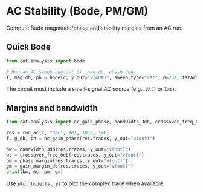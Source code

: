 # AC Stability (Bode, PM/GM)

Compute Bode magnitude/phase and stability margins from an AC run.

## Quick Bode

```python
from cat.analysis import bode

# Run an AC sweep and get (f, mag_db, phase_deg)
f, mag_db, ph = bode(c, y_out="v(out)", sweep_type="dec", n=201, fstart=10.0, fstop=1e6)
```

The circuit must include a small-signal AC source (e.g., `VA()` or `Iac`).

## Margins and bandwidth

```python
from cat.analysis import ac_gain_phase, bandwidth_3db, crossover_freq_0db, phase_margin, gain_margin_db

res = run_ac(c, "dec", 201, 10.0, 1e6)
f, g_db, ph = ac_gain_phase(res.traces, y_out="v(out)")

bw = bandwidth_3db(res.traces, y_out="v(out)")
wc = crossover_freq_0db(res.traces, y_out="v(out)")
pm = phase_margin(res.traces, y_out="v(out)")
gm = gain_margin_db(res.traces, y_out="v(out)")
print(bw, wc, pm, gm)
```

Use `plot_bode(ts, y)` to plot the complex trace when available.

